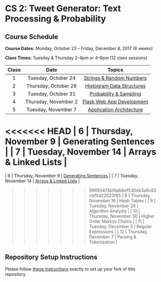 # CS 2: Tweet Generator: Text Processing & Probability

## Course Schedule

**Course Dates:** Monday, October 23 – Friday, December 8, 2017 (6 weeks)

**Class Times:** Tuesday & Thursday 2-4pm or 4–6pm (12 class sessions)


| Class |         Date          |                  Topics                  |
|:-----:|:---------------------:|:----------------------------------------:|
|   1   |  Tuesday, October 24  | [Strings & Random Numbers](Class1.md)    |
|   2   | Thursday, October 26  | [Histogram Data Structures](Class2.md)   |
|   3   |  Tuesday, October 31  | [Probability & Sampling](Class3.md)      |
|   4   | Thursday, November 2  | [Flask Web App Development](Class4.md)   |
|   5   |  Tuesday, November 7  | [Application Architecture](Class5.md)    |
<<<<<<< HEAD
|   6   | Thursday, November 9  | Generating Sentences        |
|   7   |  Tuesday, November 14 | Arrays & Linked Lists       |
=======
|   6   | Thursday, November 9  | [Generating Sentences](Class6.md)        |
|   7   |  Tuesday, November 14 | [Arrays & Linked Lists](Class7.md)       |
>>>>>>> 99650474bfdab6ef530eb3a6c82cbf0d22023f95
|   8   | Thursday, November 16 | Hash Tables                 |
|   9   |  Tuesday, November 28 | Algorithm Analysis          |
|  10   | Thursday, November 30 | Higher Order Markov Chains |
|  11   |  Tuesday, December 5  | Regular Expressions        |
|  12   | Thursday, December 7  | Parsing & Tokenization     |


## Repository Setup Instructions

Please follow [these instructions](Setup.md) exactly to set up your fork of this repository.
